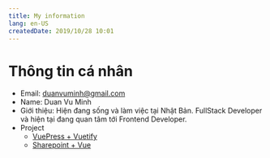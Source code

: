 ```yaml
---
title: My information
lang: en-US
createdDate: 2019/10/28 10:01
---
```

# Thông tin cá nhân

* Email: duanvuminh@gmail.com
* Name: Duan Vu Minh
* Giới thiệu: Hiện đang sống và làm việc tại Nhật Bản. FullStack Developer và hiện tại đang quan tâm tới Frontend Developer.
* Project
  * [VuePress + Vuetify](https://github.com/duanvuminh/VuePress-Vuetify)
  * [Sharepoint + Vue](https://github.com/duanvuminh/SharePoint-Online-with-Vue)
